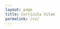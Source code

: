 ```yaml
---
layout: page
title: Curricula Vitae
permalink: /cv/
---
```


<object data="../images/CV_Jan-2022.pdf" width="800" height="800" type='application/pdf'></object>

